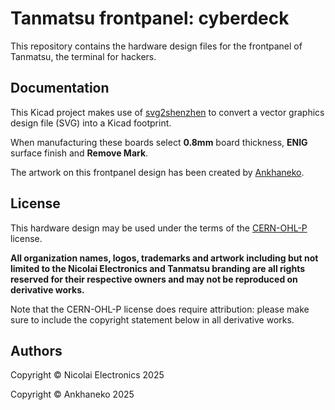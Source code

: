 # Tanmatsu frontpanel: cyberdeck

This repository contains the hardware design files for the frontpanel of Tanmatsu, the terminal for hackers.

## Documentation

This Kicad project makes use of [svg2shenzhen](https://github.com/badgeek/svg2shenzhen) to convert a vector graphics design file (SVG) into a Kicad footprint.

When manufacturing these boards select **0.8mm** board thickness, **ENIG** surface finish and **Remove Mark**.

The artwork on this frontpanel design has been created by [Ankhaneko](https://ankhaneko.art).

## License

This hardware design may be used under the terms of the [CERN-OHL-P](LICENSE) license.

**All organization names, logos, trademarks and artwork including but not limited to the Nicolai Electronics and Tanmatsu branding are all rights reserved for their respective owners and may not be reproduced on derivative works.**

Note that the CERN-OHL-P license does require attribution: please make sure to include the copyright statement below in all derivative works.

## Authors

Copyright © Nicolai Electronics 2025

Copyright © Ankhaneko 2025
